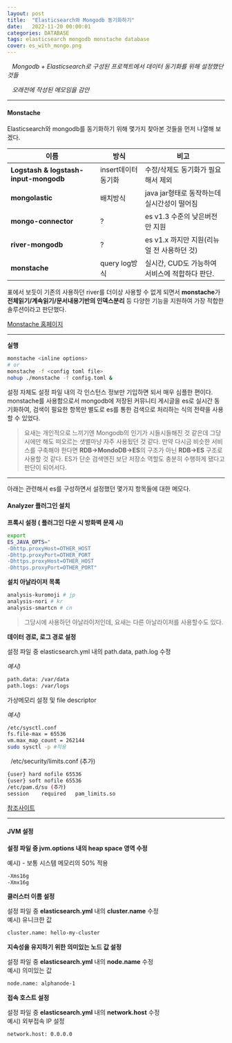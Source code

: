 ```yaml
---
layout: post
title:  "Elasticsearch와 Mongodb 동기화하기"
date:   2022-11-20 00:00:01
categories: DATABASE
tags: elasticsearch mongodb monstache database
cover: es_with_mongo.png
---
```



<i class="fa-regular fa-circle-check" style="margin-right:0.7rem"></i>*Mongodb + Elasticsearch로 구성된 프로젝트에서 데이터 동기화를 위해 설정했단 것들*

<i class="fa-regular fa-circle-check" style="margin-right:0.7rem; color:red"></i><span class="text-danger">*오래전에 작성된 메모임을 감안*</span>

---


#### Monstache

Elasticsearch와 mongodb를 동기화하기 위해 몇가지 찾아본 것들을 먼저 나열해 보겠다.

|이름|방식|비고|
|---|---|---|
|**Logstash & logstash-input-mongodb**|insert데이터 동기화|수정/삭제도 동기화가 필요해서 제외|
|**mongolastic**|배치방식|java jar형태로 동작하는데 <span class="text-danger">실시간성이 떨어짐</span>|
|**mongo-connector**|?|es v1.3 수준의 <span class="text-danger">낮은버전만 지원</span>|
|**river-mongodb**|?|es v1.x 까지만 지원<span class="text-danger">(리뉴얼 전 사용하던 것)</span>|
|**monstache**|query log방식|<span class="text-success">실시간, CUD도 가능하여 서비스에 적합하다 판단.</span>|

표에서 보듯이 기존의 사용하던 river를 더이상 사용할 수 없게 되면서 **monstache**가 **전체읽기/계속읽기/문서내용기반의 인덱스분리** 등 다양한 기능을 지원하여 가장 적합한 솔루션이라고 판단했다.   


[Monstache 홈페이지][monstache]

---

**실행** 

```bash
monstache <inline options>
# or
monstache -f <config toml file>
nohup ./monstache -f config.toml &
```

설정 자체도 설정 파일 내의 각 인스턴스 정보만 기입하면 되서 매우 심플한 편이다. monstache를 사용함으로서 mongodb에 저장된 커뮤니티 게시글을 es로 실시간 동기화하여, 검색이 필요한 항목만 별도로 es를 통한 검색으로 처리하는 식의 전략을 사용할 수 있었다.   
   
> 요새는 개인적으로 느끼기엔 Mongodb의 인기가 시들시들해진 것 같은데 그당시에만 해도 떠오르는 샛별마냥 자주 사용됬던 것 같다. 만약 다시금 비슷한 서비스를 구축해야 한다면 **RDB->MondoDB->ES**의 구조가 아닌 **RDB->ES** 구조로 사용할 것 같다. ES가 단순 검색엔진 보단 저장소 역할도 충분히 수행하게 됐다고 판단이 되어서다.


---

아래는 관련해서 es를 구성하면서 설정했던 몇가지 항목들에 대한 메모다.

#### Analyzer 플러그인 설치

**프록시 설정 ( 플러그인 다운 시 방화벽 문제 시)**

```bash
export 
ES_JAVA_OPTS="
-Dhttp.proxyHost=OTHER_HOST
-Dhttp.proxyPort=OTHER_PORT
-Dhttps.proxyHost=OTHER_HOST
-Dhttps.proxyPort=OTHER_PORT"
```

**설치 아날라이저 목록**

```bash
analysis-kuromoji # jp
analysis-nori # kr
analysis-smartcn # cn
```

> 그당시에 사용하던 아날라이저인데, 요새는 다른 아날라이저를 사용할수도 있다.
   
**데이터 경로, 로그 경로 설정**

설정 파일 중 elasticsearch.yml 내의 path.data, path.log 수정

*예시)*

```bash
path.data: /var/data
path.logs: /var/logs
```

가상메모리 설정 및 file descriptor

*예시)*

```bash
/etc/sysctl.conf
fs.file-max = 65536
vm.max_map_count = 262144
sudo sysctl -p #적용
```
 
/etc/security/limits.conf (추가)

```bash
{user} hard nofile 65536
{user} soft nofile 65536
/etc/pam.d/su (추가)
session    required   pam_limits.so
```

[참조사이트][essetup]

---

#### JVM 설정

**설정 파일 중 jvm.options 내의 heap space 영역 수정**

예시) - 보통 시스템 메모리의 50% 적용

```bash
-Xms16g
-Xmx16g
```

**클러스터 이름 설정**

설정 파일 중 **elasticsearch.yml** 내의 **cluster.name** 수정   
예시) 유니크한 값

```bash
cluster.name: hello-my-cluster
```

**지속성을 유지하기 위한 의미있는 노드 값 설정**

설정 파일 중 **elasticsearch.yml** 내의 **node.name** 수정   
예시) 의미있는 값

```bash
node.name: alphanode-1
```

**접속 호스트 설정**

설정 파일 중 **elasticsearch.yml** 내의 **network.host** 수정   
예시) 외부접속 IP 설정

```bash
network.host: 0.0.0.0
```


[essetup]: http://kugancity.tistory.com/entry/elasticsearch-51-관련-설정-변경
[monstache]: https://rwynn.github.io/monstache-site/